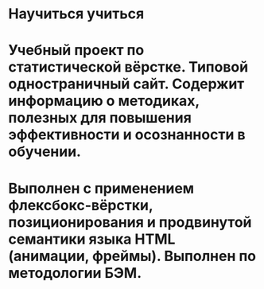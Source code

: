 # Научиться учиться

# Учебный проект по статистической вёрстке. Типовой одностраничный сайт. Содержит информацию о методиках, полезных для повышения эффективности и осознанности в обучении.

# Выполнен с применением флексбокс-вёрстки, позиционирования и продвинутой семантики языка HTML (анимации, фреймы). Выполнен по методологии БЭМ.
